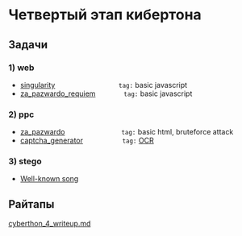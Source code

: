 # Четвертый этап кибертона

## Задачи

### 1) web

* [singularity](singularity)         `tag:` basic javascript
* [za_pazwardo_requiem](za_pazwardo_requiem)    `tag:` basic javascript

### 2) ppc

* [za_pazwardo](za_pazwardo)        `tag:` basic html, bruteforce attack
* [captcha_generator](captcha_generator)     &nbsp;&nbsp;`tag:` [OCR](https://github.com/tesseract-ocr/tesseract)
  
### 3) stego

* [Well-known song](well_known_song)

## Райтапы

[cyberthon_4_writeup.md](cyberthon_4_writeup.md)